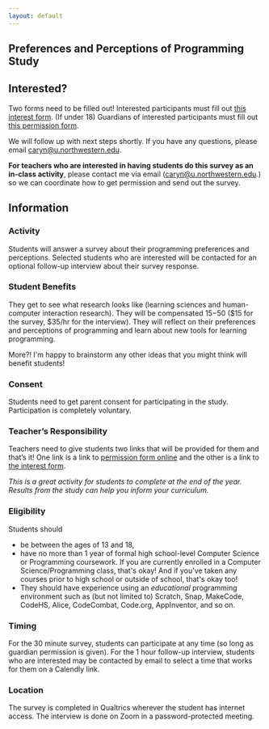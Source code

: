 ```yaml
---
layout: default
---
```


## Preferences and Perceptions of Programming Study

## Interested?
Two forms need to be filled out!
Interested participants must fill out [this interest form]().
(If under 18) Guardians of interested participants must fill out [this permission form]().

We will follow up with next steps shortly. If you have any questions, please email caryn@u.northwestern.edu. 

**For teachers who are interested in having students do this survey as an in-class activity**, please contact me via email (caryn@u.northwestern.edu.) so we can coordinate how to get permission and send out the survey. 

## Information

### Activity
Students will answer a survey about their programming preferences and perceptions. Selected students who are interested will be contacted for an optional follow-up interview about their survey response.

### Student Benefits
They get to see what research looks like (learning sciences and human-computer interaction research).
They will be compensated $15-$50 ($15 for the survey, $35/hr for the interview).
They will reflect on their preferences and perceptions of programming and learn about new tools for learning programming.

More?! I'm happy to brainstorm any other ideas that you might think will benefit students!

### Consent
Students need to get parent consent for participating in the study. Participation is completely voluntary.

### Teacher’s Responsibility
Teachers need to give students two links that will be provided for them and that’s it! One link is a link to [permission form online]() and the other is a link to [the interest form](). 

_This is a great activity for students to complete at the end of the year. Results from the study can help you inform your curriculum._  

### Eligibility
Students should 
- be between the ages of 13 and 18, 
- have no more than 1 year of formal high school-level Computer Science or Programming coursework. If you are currently enrolled in a Computer Science/Programming class, that's okay! And if you've taken any courses prior to high school or outside of school, that's okay too!
- They should have experience using an _educational_ programming environment such as (but not limited to) Scratch, Snap, MakeCode, CodeHS, Alice, CodeCombat, Code.org, AppInventor, and so on. 

### Timing
For the 30 minute survey, students can participate at any time (so long as guardian permission is given).
For the 1 hour follow-up interview, students who are interested may be contacted by email to select a time that works for them on a Calendly link.

### Location
The survey is completed in Qualtrics wherever the student has internet access. 
The interview is done on Zoom in a password-protected meeting. 
